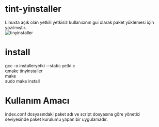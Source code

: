 # tint-yinstaller
Linuxta açık olan yetkili yetkisiz kullanıcının gui olarak paket yüklemesi için yazılmıştır.. 
<br/>
![tinyinstaller](https://github.com/bayramkarahan/tinyinstaller/blob/master/tinyinstaller0.png)<br/>
# install
gcc -o installeryetki --static yetki.c<br/>
qmake tinyinstaller<br/>
make<br/>
sudo make install<br/>
# Kullanım Amacı
index.conf dosyasındaki paket adı ve script dosyasına göre yönetici seviyesinde paket kurulumu yapan bir uygulamadır.